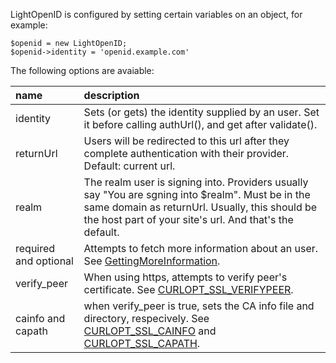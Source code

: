 LightOpenID is configured by setting certain variables on an object, for example:

```
$openid = new LightOpenID;
$openid->identity = 'openid.example.com'
```

The following options are avaiable:

| **name**    | **description** |
|:------------|:----------------|
| identity  | Sets (or gets) the identity supplied by an user. Set it before calling authUrl(), and get after validate(). |
| returnUrl | Users will be redirected to this url after they complete authentication with their provider. Default: current url. |
| realm    | The realm user is signing into. Providers usually say "You are sgning into $realm". Must be in the same domain as returnUrl. Usually, this should be the host part of your site's url. And that's the default. |
| required and optional | Attempts to fetch more information about an user. See [GettingMoreInformation](http://code.google.com/p/lightopenid/wiki/GettingMoreInformation). |
| verify\_peer | When using https, attempts to verify peer's certificate. See [CURLOPT\_SSL\_VERIFYPEER](http://pl2.php.net/manual/en/function.curl-setopt.php). |
| cainfo and capath | when verify\_peer is true, sets the CA info file and directory, respecively. See [CURLOPT\_SSL\_CAINFO](http://pl2.php.net/manual/en/function.curl-setopt.php) and [CURLOPT\_SSL\_CAPATH](http://pl2.php.net/manual/en/function.curl-setopt.php). |